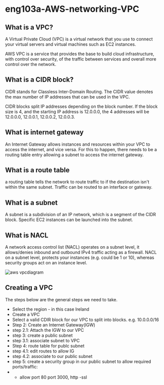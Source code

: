 # eng103a-AWS-networking-VPC

## What is a VPC?
A Virtual Private Cloud (VPC) is a virtual network that you use to connect your virtual servers and virtual machines such as EC2 instances. 

AWS VPC is a service that provides the base to build cloud infrastructure, with control over security, of the traffic between services and overall more control over the network.

## What is a CIDR block?
CIDR stands for Classless Inter-Domain Routing. The CIDR value denotes the max number of IP addresses that can be used in the VPC.

CIDR blocks split IP addresses depending on the block number. If the block size is 4, and the starting IP address is 12.0.0.0, the 4 addresses will be 12.0.0.0, 12.0.0.1, 12.0.0.2, 12.0.0.3.

## What is internet gateway
An Internet Gateway allows instances and resources within your VPC to access the internet, and vice versa. For this to happen, there needs to be a routing table entry allowing a subnet to access the internet gateway.

## What is a route table
a routing table tells the network to route traffic to if the destination isn't within the same subnet. Traffic can be routed to an interface or gateway.

## What is a subnet
A subnet is a subdivision of an IP network, which is a segment of the CIDR block. Specific EC2 instances can be launched into the subnet.

## What is NACL
A network access control list (NACL) operates on a subnet level, it allows/denies inbound and outbound IPv4 traffic acting as a firewall. NACL on a subnet level, protects your instances (e.g. could be 1 or 10), whereas security groups act on an instance level.

![aws vpcdiagram](https://user-images.githubusercontent.com/98178943/153408568-9c28c506-8194-433a-a8b8-6b2b63919921.png)

## Creating a VPC
The steps below are the general steps we need to take.

- Select the region - in this case Ireland
- Create a VPC
- Select a valid CDIR block for our VPC to split into blocks. e.g. 10.0.0.0/16
- Step 2: Create an Internet Gateway(IGW)
- step 2.1: Attach the IGW to our VPC
- step 3: create a public subnet
- step 3.1: associate subnet to VPC
- Step 4: route table for publc subnet
- step 4.1: edit routes to allow IG
- step 4.2: associate to our public subnet
- step 5: create a security group in our public subnet to allow required ports/traffic:
- - allow port 80 port 3000, http -ssl


